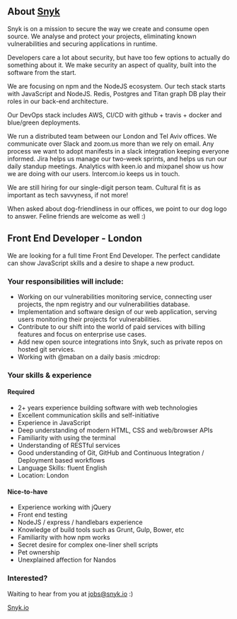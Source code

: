 ## About [Snyk](https://snyk.io)

Snyk is on a mission to secure the way we create and consume open source. We analyse and protect your projects, eliminating known vulnerabilities and securing applications in runtime.

Developers care a lot about security, but have too few options to actually do something about it. We make security an aspect of quality, built into the software from the start.

We are focusing on npm and the NodeJS ecosystem. Our tech stack starts with JavaScript and NodeJS. Redis, Postgres and Titan graph DB play their roles in our back-end architecture.

Our DevOps stack includes AWS, CI/CD with github + travis + docker and blue/green deployments.

We run a distributed team between our London and Tel Aviv offices. We communicate over Slack and zoom.us more than we rely on email. Any process we want to adopt manifests in a slack integration keeping everyone informed. Jira helps us manage our two-week sprints, and helps us run our daily standup meetings. Analytics with keen.io and mixpanel show us how we are doing with our users. Intercom.io keeps us in touch.

We are still hiring for our single-digit person team. Cultural fit is as important as tech savvyness, if not more!

When asked about dog-friendliness in our offices, we point to our dog logo to answer. Feline friends are welcome as well :)

## Front End Developer - London

We are looking for a full time Front End Developer. The perfect candidate can show JavaScript skills and a desire to shape a new product.

### Your responsibilities will include:
- Working on our vulnerabilities monitoring service, connecting user projects, the npm registry and our vulnerabilities database.
- Implementation and software design of our web application, serving users monitoring their projects for vulnerabilities.
- Contribute to our shift into the world of paid services with billing features and focus on enterprise use cases.
- Add new open source integrations into Snyk, such as private repos on hosted git services.
- Working with @maban on a daily basis :micdrop:

### Your skills & experience

#### Required
- 2+ years experience building software with web technologies
- Excellent communication skills and self-initiative
- Experience in JavaScript
- Deep understanding of modern HTML, CSS and web/browser APIs
- Familiarity with using the terminal
- Understanding of RESTful services
- Good understanding of Git, GitHub and Continuous Integration / Deployment based workflows
- Language Skills: fluent English
- Location: London

#### Nice-to-have
- Experience working with jQuery
- Front end testing
- NodeJS / express / handlebars experience
- Knowledge of build tools such as Grunt, Gulp, Bower, etc
- Familiarity with how npm works
- Secret desire for complex one-liner shell scripts
- Pet ownership
- Unexplained affection for Nandos

### Interested?

Waiting to hear from you at jobs@snyk.io :)

[Snyk.io](https://snyk.io)
